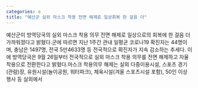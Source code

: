 ```yaml
---
categories: a
title: "예산군 실외 마스크 착용 전면 해제로 일상회복 한 걸음 더"
---
```

예산군이 방역당국의 실외 마스크 착용 의무 전면 해제로 일상으로의 회복에 한 걸음 더 가까워졌다고 밝혔다.군에 따르면 지난 1주간 관내 일평균 코로나19 확진자는 44명이며, 충남은 1497명, 전국 5만4633명 등 전국적으로 확진자가 지속 감소하는 추세다. 이에 방역당국은 9월 26일부터 전국적으로 실외 마스크 착용 의무를 전면 해제하고 자율 착용으로 전환한다고 밝혔다.마스크 착용의무 해제는 실외 다중이용시설, 스포츠 경기(관람)장, 유원시설(놀이공원, 워터파크), 체육시설(겨울 스포츠시설 포함), 50인 이상 행사 등 실외에서